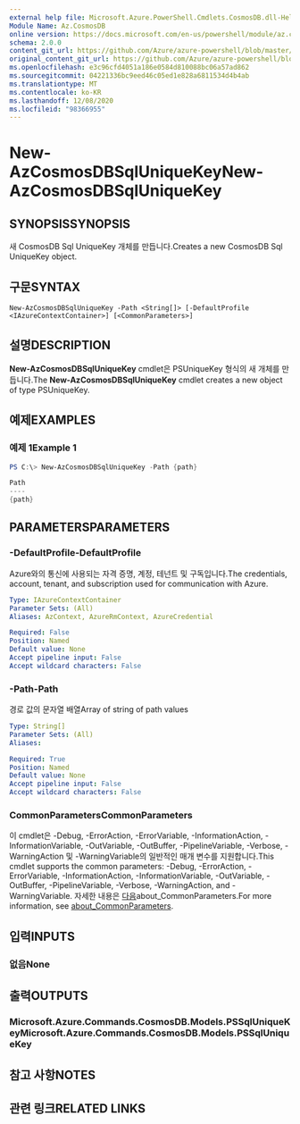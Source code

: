 ```yaml
---
external help file: Microsoft.Azure.PowerShell.Cmdlets.CosmosDB.dll-Help.xml
Module Name: Az.CosmosDB
online version: https://docs.microsoft.com/en-us/powershell/module/az.cosmosdb/new-azcosmosdbsqluniquekey
schema: 2.0.0
content_git_url: https://github.com/Azure/azure-powershell/blob/master/src/CosmosDB/CosmosDB/help/New-AzCosmosDBSqlUniqueKey.md
original_content_git_url: https://github.com/Azure/azure-powershell/blob/master/src/CosmosDB/CosmosDB/help/New-AzCosmosDBSqlUniqueKey.md
ms.openlocfilehash: e3c96cfd4051a186e0584d810088bc06a57ad862
ms.sourcegitcommit: 04221336bc9eed46c05ed1e828a6811534d4b4ab
ms.translationtype: MT
ms.contentlocale: ko-KR
ms.lasthandoff: 12/08/2020
ms.locfileid: "98366955"
---
```

# <span data-ttu-id="0da49-101">New-AzCosmosDBSqlUniqueKey</span><span class="sxs-lookup"><span data-stu-id="0da49-101">New-AzCosmosDBSqlUniqueKey</span></span>

## <span data-ttu-id="0da49-102">SYNOPSIS</span><span class="sxs-lookup"><span data-stu-id="0da49-102">SYNOPSIS</span></span>
<span data-ttu-id="0da49-103">새 CosmosDB Sql UniqueKey 개체를 만듭니다.</span><span class="sxs-lookup"><span data-stu-id="0da49-103">Creates a new CosmosDB Sql UniqueKey object.</span></span>

## <span data-ttu-id="0da49-104">구문</span><span class="sxs-lookup"><span data-stu-id="0da49-104">SYNTAX</span></span>

```
New-AzCosmosDBSqlUniqueKey -Path <String[]> [-DefaultProfile <IAzureContextContainer>] [<CommonParameters>]
```

## <span data-ttu-id="0da49-105">설명</span><span class="sxs-lookup"><span data-stu-id="0da49-105">DESCRIPTION</span></span>
<span data-ttu-id="0da49-106">**New-AzCosmosDBSqlUniqueKey** cmdlet은 PSUniqueKey 형식의 새 개체를 만듭니다.</span><span class="sxs-lookup"><span data-stu-id="0da49-106">The **New-AzCosmosDBSqlUniqueKey** cmdlet creates a new object of type PSUniqueKey.</span></span>

## <span data-ttu-id="0da49-107">예제</span><span class="sxs-lookup"><span data-stu-id="0da49-107">EXAMPLES</span></span>

### <span data-ttu-id="0da49-108">예제 1</span><span class="sxs-lookup"><span data-stu-id="0da49-108">Example 1</span></span>
```powershell
PS C:\> New-AzCosmosDBSqlUniqueKey -Path {path}

Path
----
{path}
```

## <span data-ttu-id="0da49-109">PARAMETERS</span><span class="sxs-lookup"><span data-stu-id="0da49-109">PARAMETERS</span></span>

### <span data-ttu-id="0da49-110">-DefaultProfile</span><span class="sxs-lookup"><span data-stu-id="0da49-110">-DefaultProfile</span></span>
<span data-ttu-id="0da49-111">Azure와의 통신에 사용되는 자격 증명, 계정, 테넌트 및 구독입니다.</span><span class="sxs-lookup"><span data-stu-id="0da49-111">The credentials, account, tenant, and subscription used for communication with Azure.</span></span>

```yaml
Type: IAzureContextContainer
Parameter Sets: (All)
Aliases: AzContext, AzureRmContext, AzureCredential

Required: False
Position: Named
Default value: None
Accept pipeline input: False
Accept wildcard characters: False
```

### <span data-ttu-id="0da49-112">-Path</span><span class="sxs-lookup"><span data-stu-id="0da49-112">-Path</span></span>
<span data-ttu-id="0da49-113">경로 값의 문자열 배열</span><span class="sxs-lookup"><span data-stu-id="0da49-113">Array of string of path values</span></span>

```yaml
Type: String[]
Parameter Sets: (All)
Aliases:

Required: True
Position: Named
Default value: None
Accept pipeline input: False
Accept wildcard characters: False
```

### <span data-ttu-id="0da49-114">CommonParameters</span><span class="sxs-lookup"><span data-stu-id="0da49-114">CommonParameters</span></span>
<span data-ttu-id="0da49-115">이 cmdlet은 -Debug, -ErrorAction, -ErrorVariable, -InformationAction, -InformationVariable, -OutVariable, -OutBuffer, -PipelineVariable, -Verbose, -WarningAction 및 -WarningVariable의 일반적인 매개 변수를 지원합니다.</span><span class="sxs-lookup"><span data-stu-id="0da49-115">This cmdlet supports the common parameters: -Debug, -ErrorAction, -ErrorVariable, -InformationAction, -InformationVariable, -OutVariable, -OutBuffer, -PipelineVariable, -Verbose, -WarningAction, and -WarningVariable.</span></span> <span data-ttu-id="0da49-116">자세한 내용은 [다음](http://go.microsoft.com/fwlink/?LinkID=113216)about_CommonParameters.</span><span class="sxs-lookup"><span data-stu-id="0da49-116">For more information, see [about_CommonParameters](http://go.microsoft.com/fwlink/?LinkID=113216).</span></span>

## <span data-ttu-id="0da49-117">입력</span><span class="sxs-lookup"><span data-stu-id="0da49-117">INPUTS</span></span>

### <span data-ttu-id="0da49-118">없음</span><span class="sxs-lookup"><span data-stu-id="0da49-118">None</span></span>

## <span data-ttu-id="0da49-119">출력</span><span class="sxs-lookup"><span data-stu-id="0da49-119">OUTPUTS</span></span>

### <span data-ttu-id="0da49-120">Microsoft.Azure.Commands.CosmosDB.Models.PSSqlUniqueKey</span><span class="sxs-lookup"><span data-stu-id="0da49-120">Microsoft.Azure.Commands.CosmosDB.Models.PSSqlUniqueKey</span></span>

## <span data-ttu-id="0da49-121">참고 사항</span><span class="sxs-lookup"><span data-stu-id="0da49-121">NOTES</span></span>

## <span data-ttu-id="0da49-122">관련 링크</span><span class="sxs-lookup"><span data-stu-id="0da49-122">RELATED LINKS</span></span>
